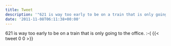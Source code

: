 ```yaml
---
title: Tweet
description: '"621 is way too early to be on a train that is only going to the office. :-("'
date: '2011-11-08T06:11:38+00:00'
---
```

621 is way too early to be on a train that is only going to the office. :-(
      {{< tweet 0 0 >}}
    
